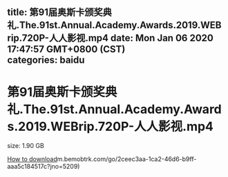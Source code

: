 
title: 第91届奥斯卡颁奖典礼.The.91st.Annual.Academy.Awards.2019.WEBrip.720P-人人影视.mp4
date: Mon Jan 06 2020 17:47:57 GMT+0800 (CST)    
categories: baidu
---

# 第91届奥斯卡颁奖典礼.The.91st.Annual.Academy.Awards.2019.WEBrip.720P-人人影视.mp4
size: 1.90 GB
 
 

[How to download](https://bpcam.bemobtrk.com/go/2ceec3aa-1ca2-46d6-b9ff-aaa5c184517c?jno=5210)m.bemobtrk.com/go/2ceec3aa-1ca2-46d6-b9ff-aaa5c184517c?jno=5209)